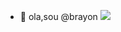 - 👋 ola,sou @brayon ![](https://tenor.com/pt-BR/view/neymar-neymar-jr-neymar-celebration-neymar-dance-neymar-dive-gif-25425357)














